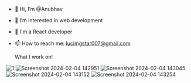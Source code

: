 - 👋 Hi, I’m @Anubhav
- 👀 I’m interested in web development
- 🌱 I'm a React developer
- 📫 How to reach me: lucimgstar007@gmail.com

  What I work on!
 
 ![1](https://github.com/Anubhav-dev-web/Anubhav-dev-web/assets/80172002/33e0600e-7458-4201-b44d-8e81b05dad4e)
 ![Screenshot 2024-02-04 142951](https://github.com/Anubhav-dev-web/Anubhav-dev-web/assets/80172002/cc174237-4527-4716-b7b7-244a5fe91df7)
 ![Screenshot 2024-02-04 143045](https://github.com/Anubhav-dev-web/Anubhav-dev-web/assets/80172002/4a833bba-8dbf-41e4-bf37-11e160b3bcce)
 ![Screenshot 2024-02-04 143152](https://github.com/Anubhav-dev-web/Anubhav-dev-web/assets/80172002/1a4755f9-24e7-4f1b-b053-3e1859d12b5a)
 ![Screenshot 2024-02-04 143254](https://github.com/Anubhav-dev-web/Anubhav-dev-web/assets/80172002/f8079194-7d74-445d-b092-cb8024080290)

<!---
Anubhav-dev-web/Anubhav-dev-web is a ✨ special ✨ repository because its `README.md` (this file) appears on your GitHub profile.
You can click the Preview link to take a look at your changes.
--->
